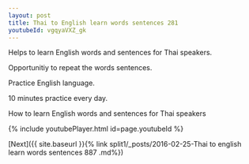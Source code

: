 ```yaml
---
layout: post
title: Thai to English learn words sentences 281 
youtubeId: vgqyaVXZ_gk
---
```

 
 
Helps to learn English words and sentences for Thai speakers.

Opportunitiy to repeat the words sentences. 

Practice English language. 
 
10 minutes practice every day. 
 
How to learn English words and sentences for Thai speakers 
 
{% include youtubePlayer.html id=page.youtubeId %}
 
 
[Next]({{ site.baseurl }}{% link  split1/_posts/2016-02-25-Thai to english learn words sentences 887 .md%})
 
